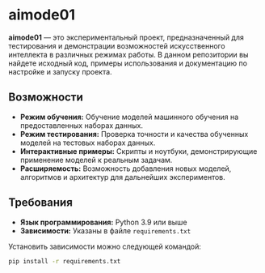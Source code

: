 # aimode01

**aimode01** — это экспериментальный проект, предназначенный для тестирования и демонстрации возможностей искусственного интеллекта в различных режимах работы. В данном репозитории вы найдете исходный код, примеры использования и документацию по настройке и запуску проекта.

## Возможности

- **Режим обучения:** Обучение моделей машинного обучения на предоставленных наборах данных.
- **Режим тестирования:** Проверка точности и качества обученных моделей на тестовых наборах данных.
- **Интерактивные примеры:** Скрипты и ноутбуки, демонстрирующие применение моделей к реальным задачам.
- **Расширяемость:** Возможность добавления новых моделей, алгоритмов и архитектур для дальнейших экспериментов.

## Требования

- **Язык программирования:** Python 3.9 или выше
- **Зависимости:** Указаны в файле `requirements.txt`

Установить зависимости можно следующей командой:

```bash
pip install -r requirements.txt
